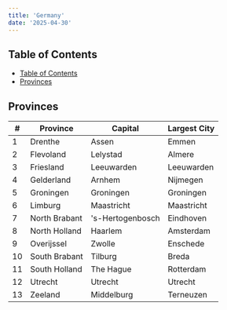 ```yaml
---
title: 'Germany'
date: '2025-04-30'
---
```


## Table of Contents

- [Table of Contents](#table-of-contents)
- [Provinces](#provinces)

## Provinces

| #   | Province      | Capital          | Largest City |
| --- | ------------- | ---------------- | ------------ |
| 1   | Drenthe       | Assen            | Emmen        |
| 2   | Flevoland     | Lelystad         | Almere       |
| 3   | Friesland     | Leeuwarden       | Leeuwarden   |
| 4   | Gelderland    | Arnhem           | Nijmegen     |
| 5   | Groningen     | Groningen        | Groningen    |
| 6   | Limburg       | Maastricht       | Maastricht   |
| 7   | North Brabant | 's-Hertogenbosch | Eindhoven    |
| 8   | North Holland | Haarlem          | Amsterdam    |
| 9   | Overijssel    | Zwolle           | Enschede     |
| 10  | South Brabant | Tilburg          | Breda        |
| 11  | South Holland | The Hague        | Rotterdam    |
| 12  | Utrecht       | Utrecht          | Utrecht      |
| 13  | Zeeland       | Middelburg       | Terneuzen    |
